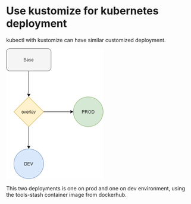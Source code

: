 # Use kustomize for kubernetes deployment

kubectl with kustomize can have similar customized deployment.

![ALT deployment](image/kustomize.png)

This two deployments is one on prod and one on dev environment, using the tools-stash container image from dockerhub.



